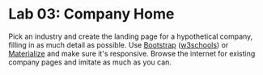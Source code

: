 

# Lab 03: Company Home

Pick an industry and create the landing page for a hypothetical company, filling in as much detail as possible. Use [Bootstrap](https://getbootstrap.com/) ([w3schools](https://www.w3schools.com/bootstrap4/default.asp)) or [Materialize](https://materializecss.com/) and make sure it's responsive. Browse the internet for existing company pages and imitate as much as you can.